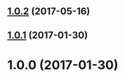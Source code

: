 <a name="1.0.2"></a>
## [1.0.2](https://github.com/neptunjs/eslint-config-react/compare/v1.0.1...v1.0.2) (2017-05-16)



<a name="1.0.1"></a>
## [1.0.1](https://github.com/neptunjs/eslint-config-react/compare/v1.0.0...v1.0.1) (2017-01-30)



<a name="1.0.0"></a>
# 1.0.0 (2017-01-30)



